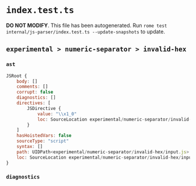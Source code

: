 # `index.test.ts`

**DO NOT MODIFY**. This file has been autogenerated. Run `rome test internal/js-parser/index.test.ts --update-snapshots` to update.

## `experimental > numeric-separator > invalid-hex`

### `ast`

```javascript
JSRoot {
	body: []
	comments: []
	corrupt: false
	diagnostics: []
	directives: [
		JSDirective {
			value: "\\x1_0"
			loc: SourceLocation experimental/numeric-separator/invalid-hex/input.js 1:0-1:8
		}
	]
	hasHoistedVars: false
	sourceType: "script"
	syntax: []
	path: UIDPath<experimental/numeric-separator/invalid-hex/input.js>
	loc: SourceLocation experimental/numeric-separator/invalid-hex/input.js 1:0-2:0
}
```

### `diagnostics`

```

```
